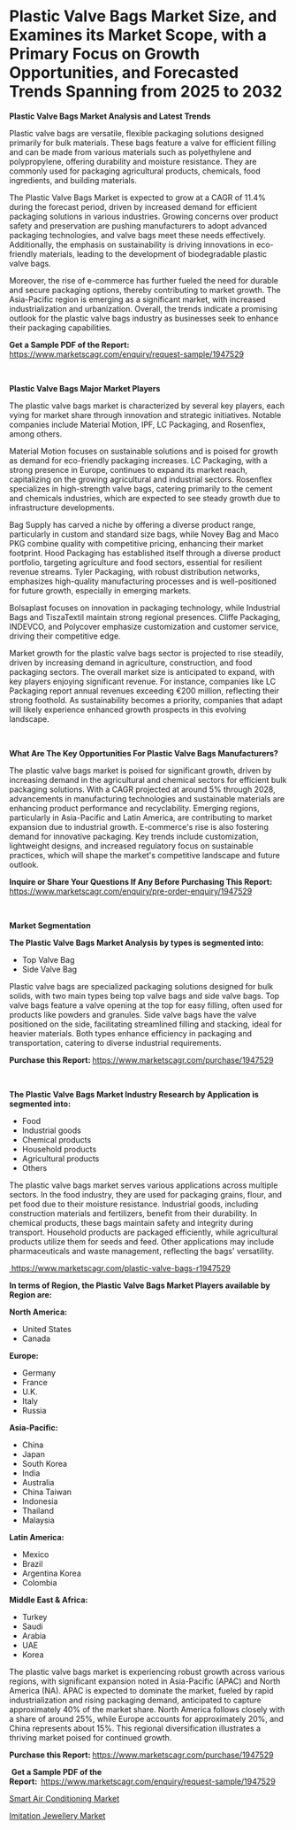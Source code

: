 <p><h1>Plastic Valve Bags Market Size, and Examines its Market Scope, with a Primary Focus on Growth Opportunities, and Forecasted Trends Spanning from 2025 to 2032</h1></p><p><strong>Plastic Valve Bags Market Analysis and Latest Trends</strong></p>
<p><p>Plastic valve bags are versatile, flexible packaging solutions designed primarily for bulk materials. These bags feature a valve for efficient filling and can be made from various materials such as polyethylene and polypropylene, offering durability and moisture resistance. They are commonly used for packaging agricultural products, chemicals, food ingredients, and building materials.</p><p>The Plastic Valve Bags Market is expected to grow at a CAGR of 11.4% during the forecast period, driven by increased demand for efficient packaging solutions in various industries. Growing concerns over product safety and preservation are pushing manufacturers to adopt advanced packaging technologies, and valve bags meet these needs effectively. Additionally, the emphasis on sustainability is driving innovations in eco-friendly materials, leading to the development of biodegradable plastic valve bags.</p><p>Moreover, the rise of e-commerce has further fueled the need for durable and secure packaging options, thereby contributing to market growth. The Asia-Pacific region is emerging as a significant market, with increased industrialization and urbanization. Overall, the trends indicate a promising outlook for the plastic valve bags industry as businesses seek to enhance their packaging capabilities.</p></p>
<p><strong>Get a Sample PDF of the Report:&nbsp;</strong> <a href="https://www.marketscagr.com/enquiry/request-sample/1947529?utm_campaign=1848&utm_medium=2&utm_source=Github&utm_content=ia&utm_term=04042025&utm_id=plastic-valve-bags">https://www.marketscagr.com/enquiry/request-sample/1947529</a></p>
<p>&nbsp;</p>
<p><strong>Plastic Valve Bags Major Market Players</strong></p>
<p><p>The plastic valve bags market is characterized by several key players, each vying for market share through innovation and strategic initiatives. Notable companies include Material Motion, IPF, LC Packaging, and Rosenflex, among others. </p><p>Material Motion focuses on sustainable solutions and is poised for growth as demand for eco-friendly packaging increases. LC Packaging, with a strong presence in Europe, continues to expand its market reach, capitalizing on the growing agricultural and industrial sectors. Rosenflex specializes in high-strength valve bags, catering primarily to the cement and chemicals industries, which are expected to see steady growth due to infrastructure developments.</p><p>Bag Supply has carved a niche by offering a diverse product range, particularly in custom and standard size bags, while Novey Bag and Maco PKG combine quality with competitive pricing, enhancing their market footprint. Hood Packaging has established itself through a diverse product portfolio, targeting agriculture and food sectors, essential for resilient revenue streams. Tyler Packaging, with robust distribution networks, emphasizes high-quality manufacturing processes and is well-positioned for future growth, especially in emerging markets.</p><p>Bolsaplast focuses on innovation in packaging technology, while Industrial Bags and TiszaTextil maintain strong regional presences. Cliffe Packaging, INDEVCO, and Polycover emphasize customization and customer service, driving their competitive edge.</p><p>Market growth for the plastic valve bags sector is projected to rise steadily, driven by increasing demand in agriculture, construction, and food packaging sectors. The overall market size is anticipated to expand, with key players enjoying significant revenue. For instance, companies like LC Packaging report annual revenues exceeding €200 million, reflecting their strong foothold. As sustainability becomes a priority, companies that adapt will likely experience enhanced growth prospects in this evolving landscape.</p></p>
<p>&nbsp;</p>
<p><strong>What Are The Key Opportunities For Plastic Valve Bags Manufacturers?</strong></p>
<p><p>The plastic valve bags market is poised for significant growth, driven by increasing demand in the agricultural and chemical sectors for efficient bulk packaging solutions. With a CAGR projected at around 5% through 2028, advancements in manufacturing technologies and sustainable materials are enhancing product performance and recyclability. Emerging regions, particularly in Asia-Pacific and Latin America, are contributing to market expansion due to industrial growth. E-commerce's rise is also fostering demand for innovative packaging. Key trends include customization, lightweight designs, and increased regulatory focus on sustainable practices, which will shape the market's competitive landscape and future outlook.</p></p>
<p><strong>Inquire or Share Your Questions If Any Before Purchasing This Report:</strong> <a href="https://www.marketscagr.com/enquiry/pre-order-enquiry/1947529?utm_campaign=1848&utm_medium=2&utm_source=Github&utm_content=ia&utm_term=04042025&utm_id=plastic-valve-bags">https://www.marketscagr.com/enquiry/pre-order-enquiry/1947529</a></p>
<p>&nbsp;</p>
<p><strong>Market Segmentation</strong></p>
<p><strong>The Plastic Valve Bags Market Analysis by types is segmented into:</strong></p>
<p><ul><li>Top Valve Bag</li><li>Side Valve Bag</li></ul></p>
<p><p>Plastic valve bags are specialized packaging solutions designed for bulk solids, with two main types being top valve bags and side valve bags. Top valve bags feature a valve opening at the top for easy filling, often used for products like powders and granules. Side valve bags have the valve positioned on the side, facilitating streamlined filling and stacking, ideal for heavier materials. Both types enhance efficiency in packaging and transportation, catering to diverse industrial requirements.</p></p>
<p><strong>Purchase this Report:&nbsp;</strong><a href="https://www.marketscagr.com/purchase/1947529?utm_campaign=1848&utm_medium=2&utm_source=Github&utm_content=ia&utm_term=04042025&utm_id=plastic-valve-bags">https://www.marketscagr.com/purchase/1947529</a></p>
<p>&nbsp;</p>
<p><strong>The Plastic Valve Bags Market Industry Research by Application is segmented into:</strong></p>
<p><ul><li>Food</li><li>Industrial goods</li><li>Chemical products</li><li>Household products</li><li>Agricultural products</li><li>Others</li></ul></p>
<p><p>The plastic valve bags market serves various applications across multiple sectors. In the food industry, they are used for packaging grains, flour, and pet food due to their moisture resistance. Industrial goods, including construction materials and fertilizers, benefit from their durability. In chemical products, these bags maintain safety and integrity during transport. Household products are packaged efficiently, while agricultural products utilize them for seeds and feed. Other applications may include pharmaceuticals and waste management, reflecting the bags' versatility.</p></p>
<p><a href="https://www.marketscagr.com/plastic-valve-bags-r1947529?utm_campaign=1848&utm_medium=2&utm_source=Github&utm_content=ia&utm_term=04042025&utm_id=plastic-valve-bags">&nbsp;https://www.marketscagr.com/plastic-valve-bags-r1947529</a></p>
<p><strong>In terms of Region, the Plastic Valve Bags Market Players available by Region are:</strong></p>
<p>
    <p> <strong> North America: </strong>
        <ul>
            <li>United States</li>
            <li>Canada</li>
        </ul>
        </p> 
    <p> <strong> Europe: </strong>
        <ul>
            <li>Germany</li>
            <li>France</li>
            <li>U.K.</li>
            <li>Italy</li>
            <li>Russia</li>
        </ul>
        </p> 
    <p> <strong> Asia-Pacific: </strong>
        <ul>
            <li>China</li>
            <li>Japan</li>
            <li>South Korea</li>
            <li>India</li>
            <li>Australia</li>
            <li>China Taiwan</li>
            <li>Indonesia</li>
            <li>Thailand</li>
            <li>Malaysia</li>
        </ul>
        </p> 
    <p> <strong> Latin America: </strong>
        <ul>
            <li>Mexico</li>
            <li>Brazil</li>
            <li>Argentina Korea</li>
            <li>Colombia</li>
        </ul>
        </p> 
    <p> <strong> Middle East & Africa: </strong>
        <ul>
            <li>Turkey</li>
            <li>Saudi</li>
            <li>Arabia</li>
            <li>UAE</li>
            <li>Korea</li>
        </ul>
    </p>
    </p>
<p><p>The plastic valve bags market is experiencing robust growth across various regions, with significant expansion noted in Asia-Pacific (APAC) and North America (NA). APAC is expected to dominate the market, fueled by rapid industrialization and rising packaging demand, anticipated to capture approximately 40% of the market share. North America follows closely with a share of around 25%, while Europe accounts for approximately 20%, and China represents about 15%. This regional diversification illustrates a thriving market poised for continued growth.</p></p>
<p><strong>Purchase this Report: </strong><a href="https://www.marketscagr.com/purchase/1947529?utm_campaign=1848&utm_medium=2&utm_source=Github&utm_content=ia&utm_term=04042025&utm_id=plastic-valve-bags">https://www.marketscagr.com/purchase/1947529</a></p>
<p>&nbsp;<strong>Get a Sample PDF of the Report:&nbsp;&nbsp;</strong><a href="https://www.marketscagr.com/enquiry/request-sample/1947529?utm_campaign=1848&utm_medium=2&utm_source=Github&utm_content=ia&utm_term=04042025&utm_id=plastic-valve-bags">https://www.marketscagr.com/enquiry/request-sample/1947529</a></p>
<p><strong></strong></p>
<p><p><a href="https://github.com/WillieWoodard/Market-Research-Report-List-7/blob/main/smart-air-conditioning-market.md?utm_campaign=1848&utm_medium=2&utm_source=Github&utm_content=ia&utm_term=04042025&utm_id=plastic-valve-bags">Smart Air Conditioning Market</a></p><p><a href="https://github.com/aloyoarmahvr/Market-Research-Report-List-1/blob/main/imitation-jewellery-market.md?utm_campaign=1848&utm_medium=2&utm_source=Github&utm_content=ia&utm_term=04042025&utm_id=plastic-valve-bags">Imitation Jewellery Market</a></p></p>